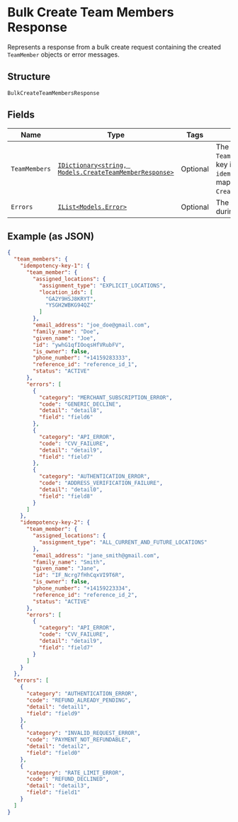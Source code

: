 
# Bulk Create Team Members Response

Represents a response from a bulk create request containing the created `TeamMember` objects or error messages.

## Structure

`BulkCreateTeamMembersResponse`

## Fields

| Name | Type | Tags | Description |
|  --- | --- | --- | --- |
| `TeamMembers` | [`IDictionary<string, Models.CreateTeamMemberResponse>`](../../doc/models/create-team-member-response.md) | Optional | The successfully created `TeamMember` objects. Each key is the `idempotency_key` that maps to the `CreateTeamMemberRequest`. |
| `Errors` | [`IList<Models.Error>`](../../doc/models/error.md) | Optional | The errors that occurred during the request. |

## Example (as JSON)

```json
{
  "team_members": {
    "idempotency-key-1": {
      "team_member": {
        "assigned_locations": {
          "assignment_type": "EXPLICIT_LOCATIONS",
          "location_ids": [
            "GA2Y9HSJ8KRYT",
            "YSGH2WBKG94QZ"
          ]
        },
        "email_address": "joe_doe@gmail.com",
        "family_name": "Doe",
        "given_name": "Joe",
        "id": "ywhG1qfIOoqsHfVRubFV",
        "is_owner": false,
        "phone_number": "+14159283333",
        "reference_id": "reference_id_1",
        "status": "ACTIVE"
      },
      "errors": [
        {
          "category": "MERCHANT_SUBSCRIPTION_ERROR",
          "code": "GENERIC_DECLINE",
          "detail": "detail8",
          "field": "field6"
        },
        {
          "category": "API_ERROR",
          "code": "CVV_FAILURE",
          "detail": "detail9",
          "field": "field7"
        },
        {
          "category": "AUTHENTICATION_ERROR",
          "code": "ADDRESS_VERIFICATION_FAILURE",
          "detail": "detail0",
          "field": "field8"
        }
      ]
    },
    "idempotency-key-2": {
      "team_member": {
        "assigned_locations": {
          "assignment_type": "ALL_CURRENT_AND_FUTURE_LOCATIONS"
        },
        "email_address": "jane_smith@gmail.com",
        "family_name": "Smith",
        "given_name": "Jane",
        "id": "IF_Ncrg7fHhCqxVI9T6R",
        "is_owner": false,
        "phone_number": "+14159223334",
        "reference_id": "reference_id_2",
        "status": "ACTIVE"
      },
      "errors": [
        {
          "category": "API_ERROR",
          "code": "CVV_FAILURE",
          "detail": "detail9",
          "field": "field7"
        }
      ]
    }
  },
  "errors": [
    {
      "category": "AUTHENTICATION_ERROR",
      "code": "REFUND_ALREADY_PENDING",
      "detail": "detail1",
      "field": "field9"
    },
    {
      "category": "INVALID_REQUEST_ERROR",
      "code": "PAYMENT_NOT_REFUNDABLE",
      "detail": "detail2",
      "field": "field0"
    },
    {
      "category": "RATE_LIMIT_ERROR",
      "code": "REFUND_DECLINED",
      "detail": "detail3",
      "field": "field1"
    }
  ]
}
```

